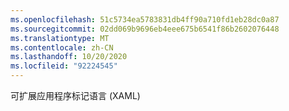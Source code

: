 ```yaml
---
ms.openlocfilehash: 51c5734ea5783831db4ff90a710fd1eb28dc0a87
ms.sourcegitcommit: 02dd069b9696eb4eee675b6541f86b2602076448
ms.translationtype: MT
ms.contentlocale: zh-CN
ms.lasthandoff: 10/20/2020
ms.locfileid: "92224545"
---
```

可扩展应用程序标记语言 (XAML)